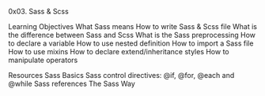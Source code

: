 0x03. Sass & Scss

Learning Objectives
What Sass means
How to write Sass & Scss file
What is the difference between Sass and Scss
What is the Sass preprocessing
How to declare a variable
How to use nested definition
How to import a Sass file
How to use mixins
How to declare extend/inheritance styles
How to manipulate operators

Resources
Sass Basics
Sass control directives: @if, @for, @each and @while
Sass references
The Sass Way